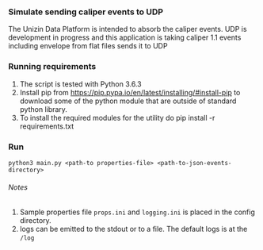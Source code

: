 ### Simulate sending caliper events to UDP
 The Unizin Data Platform is intended to absorb the caliper events. UDP is development in progress and this application is taking caliper 1.1 events including envelope from flat files sends it to UDP

### Running requirements
1. The script is tested with Python 3.6.3
2. Install pip from https://pip.pypa.io/en/latest/installing/#install-pip to download some of the python module that are outside of standard python library.
3. To install the required modules for the utility do pip install -r requirements.txt

### Run 
 `python3 main.py <path-to properties-file> <path-to-json-events-directory>` 

###### Notes 

1. Sample properties file `props.ini` and `logging.ini` is placed in the config directory. 
2. logs can be emitted to the stdout or to a file. The default logs is at the `/log` 